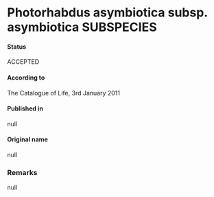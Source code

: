 Photorhabdus asymbiotica subsp. asymbiotica SUBSPECIES
=======

#### Status
ACCEPTED

#### According to
The Catalogue of Life, 3rd January 2011

#### Published in
null

#### Original name
null

### Remarks
null
